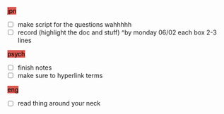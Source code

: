 <mark style="background: #d95950;">jpn</mark>
- [ ] make script for the questions wahhhhh 
- [ ] record (highlight the doc and stuff) 
^by monday 06/02
each box 2-3 lines

<mark style="background: #d95950;">psych</mark>
- [ ] finish notes 
- [ ] make sure to hyperlink terms

<mark style="background: #d95950;">eng</mark>
- [ ] read thing around your neck
